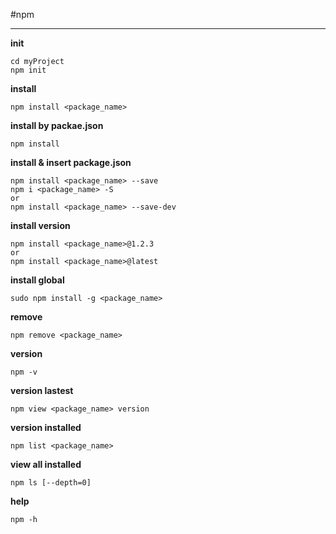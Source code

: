 #npm

---

**init**

```
cd myProject
npm init
```

**install**

```
npm install <package_name>
```

**install by packae.json**

```
npm install
```

**install & insert package.json**

```
npm install <package_name> --save
npm i <package_name> -S
or
npm install <package_name> --save-dev
```

**install version**

```
npm install <package_name>@1.2.3
or
npm install <package_name>@latest
```

**install global**

```
sudo npm install -g <package_name>
```

**remove**

```
npm remove <package_name>
```

**version**

```
npm -v
```

**version lastest**

```
npm view <package_name> version
```

**version installed**

```
npm list <package_name>
```

**view all installed**

```
npm ls [--depth=0]
```

**help**

```
npm -h
```
